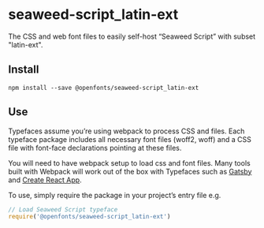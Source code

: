 
# seaweed-script_latin-ext

The CSS and web font files to easily self-host “Seaweed Script” with subset "latin-ext".

## Install

`npm install --save @openfonts/seaweed-script_latin-ext`

## Use

Typefaces assume you’re using webpack to process CSS and files. Each typeface
package includes all necessary font files (woff2, woff) and a CSS file with
font-face declarations pointing at these files.

You will need to have webpack setup to load css and font files. Many tools built
with Webpack will work out of the box with Typefaces such as [Gatsby](https://github.com/gatsbyjs/gatsby)
and [Create React App](https://github.com/facebookincubator/create-react-app).

To use, simply require the package in your project’s entry file e.g.

```javascript
// Load Seaweed Script typeface
require('@openfonts/seaweed-script_latin-ext')
```
